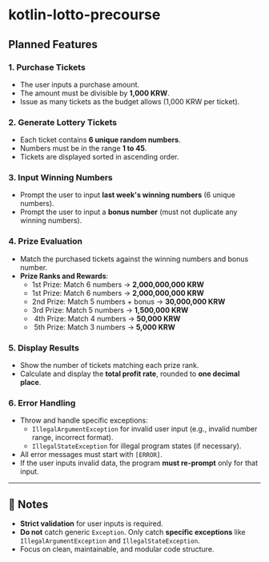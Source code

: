 # kotlin-lotto-precourse


## Planned Features

### 1. Purchase Tickets
- The user inputs a purchase amount.
- The amount must be divisible by **1,000 KRW**.
- Issue as many tickets as the budget allows (1,000 KRW per ticket).

### 2. Generate Lottery Tickets
- Each ticket contains **6 unique random numbers**.
- Numbers must be in the range **1 to 45**.
- Tickets are displayed sorted in ascending order.

### 3. Input Winning Numbers
- Prompt the user to input **last week's winning numbers** (6 unique numbers).
- Prompt the user to input a **bonus number** (must not duplicate any winning numbers).

### 4. Prize Evaluation
- Match the purchased tickets against the winning numbers and bonus number.
- **Prize Ranks and Rewards**:
    -  1st Prize: Match 6 numbers → **2,000,000,000 KRW**
    -  1st Prize: Match 6 numbers → **2,000,000,000 KRW**
    -  2nd Prize: Match 5 numbers + bonus → **30,000,000 KRW**
    -  3rd Prize: Match 5 numbers → **1,500,000 KRW**
    - ️ 4th Prize: Match 4 numbers → **50,000 KRW**
    - ️ 5th Prize: Match 3 numbers → **5,000 KRW**

### 5. Display Results
- Show the number of tickets matching each prize rank.
- Calculate and display the **total profit rate**, rounded to **one decimal place**.

### 6. Error Handling
- Throw and handle specific exceptions:
    - `IllegalArgumentException` for invalid user input (e.g., invalid number range, incorrect format).
    - `IllegalStateException` for illegal program states (if necessary).
- All error messages must start with `[ERROR]`.
- If the user inputs invalid data, the program **must re-prompt** only for that input.

---

## 📌 Notes
- **Strict validation** for user inputs is required.
- **Do not** catch generic `Exception`. Only catch **specific exceptions** like `IllegalArgumentException` and `IllegalStateException`.
- Focus on clean, maintainable, and modular code structure.

